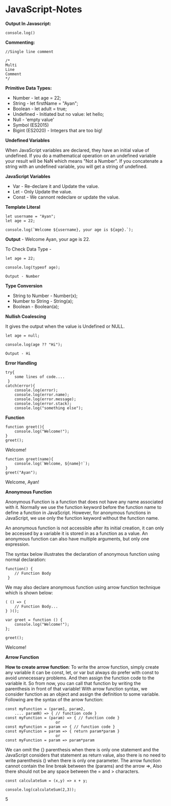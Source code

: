 # JavaScript-Notes

**Output In Javascript:**

````
console.log()

````

**Commenting:**

````
//Single line comment

/*
Multi
Line
Comment
*/
````

**Primitive Data Types:**

* Number - let age = 22;
* String - let firstName = "Ayan";
* Boolean - let adult = true;
* Undefined - Initiated but no value: let hello;
* Null - 'empty value'
* Symbol (ES2015)
* Bigint (ES2020) - Integers that are too big!

**Undefined Variables**

When JavaScript variables are declared, they have an initial value of undefined. If you do a mathematical operation on an undefined variable your result will be NaN which means "Not a Number". If you concatenate a string with an undefined variable, you will get a string of undefined.

**JavaScript Variables**

* Var - Re-declare it and Update the value.
* Let - Only Update the value.
* Const - We cannont redeclare or update the value.

**Template Literal**

````
let username = "Ayan";
let age = 22;

console.log(`Welcome ${username}, your age is ${age}.`);
````
**Output** -  Welcome Ayan, your age is 22.

To Check Data Type - 

````
let age = 22;

console.log(typeof age);

Output - Number
````

**Type Conversion**

* String to Number - Number(x);
* Number to String - String(a);
* Boolean - Boolean(a);


**Nullish Coalescing**

It gives the output when the value is Undefined or NULL.

````
let age = null;

console.log(age ?? "Hi");

Output - Hi
````

**Error Handling**

````
try{
    some lines of code....
 }
catch(error){
    console.log(error);
    console.log(error.name);
    console.log(error.message);
    console.log(error.stack);
    console.log("something else");
````

**Function**

````
function greet(){
    console.log("Welcome!");
}
greet();

````
Welcome!
````
function greet(name){
    console.log(`Welcome, ${name}!`);
}
greet("Ayan");
````
Welcome, Ayan!

**Anonymous Function**

Anonymous Function is a function that does not have any name associated with it. Normally we use the function keyword before the function name to define a function in JavaScript. However, for anonymous functions in JavaScript, we use only the function keyword without the function name.

An anonymous function is not accessible after its initial creation, it can only be accessed by a variable it is stored in as a function as a value. An anonymous function can also have multiple arguments, but only one expression.

The syntax below illustrates the declaration of anonymous function using normal declaration:

````
function() {
    // Function Body
 }
````
We may also declare anonymous function using arrow function technique which is shown below:

````
( () => {
    // Function Body...
} )();
````
````
var greet = function () {
    console.log("Welcome!");
};
 
greet();
````
Welcome!



**Arrow Function**

**How to create arrow function**: To write the arrow function, simply create any variable it can be const, let, or var but always do prefer with const to avoid unnecessary problems. And then assign the function code to the variable it. So from now, you can call that function by writing the parenthesis in front of that variable! With arrow function syntax, we consider function as an object and assign the definition to some variable. Following are the syntax of the arrow function:

````
const myFunction = (param1, param2,
    .... paramN) => { // function code }
const myFunction = (param) => { // function code }
                      or 
const myFunction = param => { // function code }  
const myFunction = param => { return param*param }
                      or 
const myFunction = param => param*param

````
We can omit the {} parenthesis when there is only one statement and the JavaScript considers that statement as return value, also there is no need to write parenthesis () when there is only one parameter. The arrow function cannot contain the line break between the (params) and the arrow =>, Also there should not be any space between the = and > characters.  

````
const calculateSum = (x,y) => x + y;

console.log(calculateSum(2,3));
````
5







    
